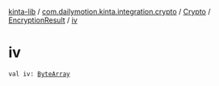 [kinta-lib](../../../index.md) / [com.dailymotion.kinta.integration.crypto](../../index.md) / [Crypto](../index.md) / [EncryptionResult](index.md) / [iv](./iv.md)

# iv

`val iv: `[`ByteArray`](https://kotlinlang.org/api/latest/jvm/stdlib/kotlin/-byte-array/index.html)